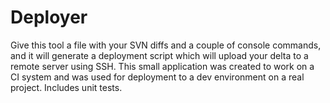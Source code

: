 # Deployer
Give this tool a file with your SVN diffs and a couple of console commands, and it will generate a deployment script which will upload your delta to a remote server using SSH. This small application was created to work on a CI system and was used for deployment to a dev environment on a real project. Includes unit tests.
